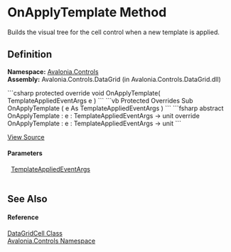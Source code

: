 # OnApplyTemplate Method


Builds the visual tree for the cell control when a new template is applied.



## Definition
**Namespace:** <a href="N_Avalonia_Controls">Avalonia.Controls</a>  
**Assembly:** Avalonia.Controls.DataGrid (in Avalonia.Controls.DataGrid.dll)

<Tabs groupId="api-code-preview">
<TabItem value="csharp" label="C#">
```csharp
protected override void OnApplyTemplate(
	TemplateAppliedEventArgs e
)
```
</TabItem>
<TabItem value="vb" label="VB">
```vb
Protected Overrides Sub OnApplyTemplate ( 
	e As TemplateAppliedEventArgs
)
```
</TabItem>
<TabItem value="fsharp" label="F#">
```fsharp
abstract OnApplyTemplate : 
        e : TemplateAppliedEventArgs -> unit 
override OnApplyTemplate : 
        e : TemplateAppliedEventArgs -> unit 
```
</TabItem>
</Tabs>



<a href="https://github.com/AvaloniaUI/Avalonia/tree/master/src/Avalonia.Controls.DataGrid/DataGridCell.cs#L140" title="View the source code">View Source</a>



#### Parameters
<dl><dt>  <a href="T_Avalonia_Controls_Primitives_TemplateAppliedEventArgs">TemplateAppliedEventArgs</a></dt><dd> </dd></dl>

## See Also


#### Reference
<a href="T_Avalonia_Controls_DataGridCell">DataGridCell Class</a>  
<a href="N_Avalonia_Controls">Avalonia.Controls Namespace</a>  

